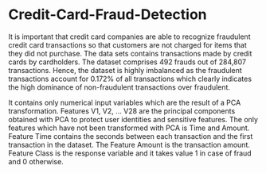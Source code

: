 # Credit-Card-Fraud-Detection
It is important that credit card companies are able to recognize fraudulent credit card transactions so that customers are not charged for items that they did not purchase. The data sets contains transactions made by credit cards by cardholders. The dataset comprises 492 frauds out of 284,807 transactions. Hence, the dataset is highly imbalanced as the fraudulent transactions account for 0.172% of all transactions which clearly indicates the high dominance of non-fraudulent transactions over fraudulent.

It contains only numerical input variables which are the result of a PCA transformation. Features V1, V2, … V28 are the principal components obtained with PCA to protect user identities and sensitive features. The only features which have not been transformed with PCA is Time and Amount. Feature Time contains the seconds between each transaction and the first transaction in the dataset. The Feature Amount is the transaction amount. Feature Class is the response variable and it takes value 1 in case of fraud and 0 otherwise.

